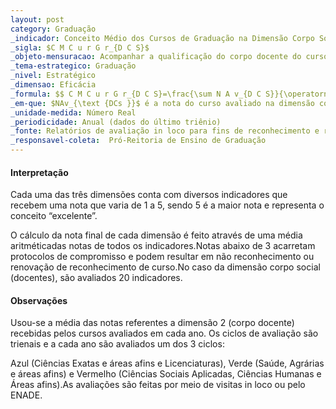 ```yaml
---
layout: post
category: Graduação
_indicador: Conceito Médio dos Cursos de Graduação na Dimensão Corpo Social
_sigla: $C M C u r G r_{D C S}$
_objeto-mensuracao: Acompanhar a qualificação do corpo docente do curso, avaliado, mediante visitas in loco, para fins de reconhecimento e renovação de reconhecimento de cursos.
_tema-estrategico: Graduação
_nivel: Estratégico
_dimensao: Eficácia
_formula: $$ C M C u r G r_{D C S}=\frac{\sum N A v_{D C S}}{\operatorname{CurA} v} $$
_em-que: $NAv_{\text {DCs }}$ é a nota do curso avaliado na dimensão corpo social; e $\operatorname{Cur} A v$ é o nº de cursos avaliados no período.
_unidade-medida: Número Real
_periodicidade: Anual (dados do último triênio)
_fonte: Relatórios de avaliação in loco para fins de reconhecimento e renovação de reconhecimento de cursos – INEP e relatórios de cursos participantes do ENADE
_responsavel-coleta:  Pró-Reitoria de Ensino de Graduação
---
```


#### Interpretação

Cada uma das três dimensões conta com diversos indicadores que recebem uma nota que varia de 1 a 5, sendo 5 é a maior nota e representa o conceito “excelente”. 

O cálculo da nota final de cada dimensão é feito através de uma média aritméticadas notas de todos os indicadores.Notas abaixo de 3 acarretam protocolos de compromisso e podem resultar em não reconhecimento ou renovação de reconhecimento de curso.No caso da dimensão corpo social (docentes), são avaliados 20 indicadores.

#### Observações

Usou-se a média das notas referentes a dimensão 2 (corpo docente) recebidas pelos cursos avaliados em cada ano. Os ciclos de avaliação são trienais e a cada ano são avaliados um dos 3 ciclos:

Azul (Ciências Exatas e áreas afins e Licenciaturas), Verde (Saúde, Agrárias e áreas afins) e Vermelho (Ciências Sociais Aplicadas, Ciências Humanas e Áreas afins).As avaliações são feitas por meio de visitas in loco ou pelo ENADE.


